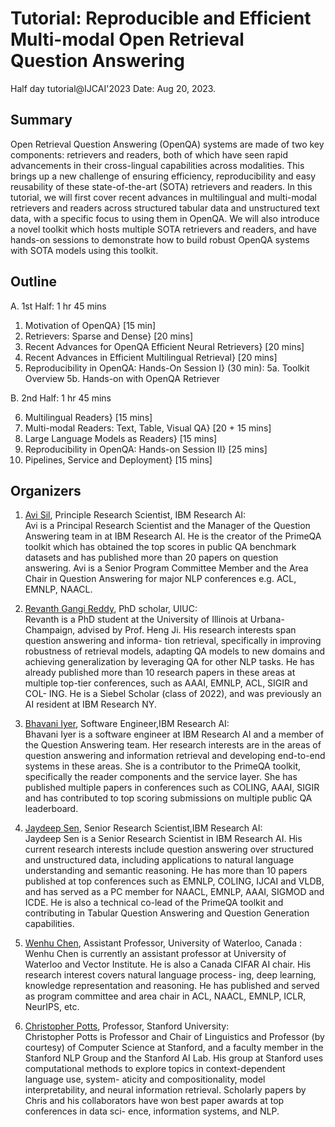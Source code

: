 # Tutorial: Reproducible and Efficient Multi-modal Open Retrieval Question Answering
   Half day tutorial@IJCAI'2023
   Date: Aug 20, 2023.

## Summary
Open Retrieval Question Answering (OpenQA) systems are made of two key components: retrievers and readers, both of which have seen rapid advancements in their cross-lingual capabilities across modalities. This brings up a new challenge of ensuring efficiency, reproducibility and easy reusability of these state-of-the-art (SOTA) retrievers and readers. In this tutorial, we will first cover recent advances in multilingual and multi-modal retrievers and readers across structured tabular data and unstructured text data, with a specific focus to using them in OpenQA. We will also introduce a novel toolkit which hosts multiple SOTA retrievers and readers, and have hands-on sessions to demonstrate how to build robust OpenQA systems with SOTA models using this toolkit.

## Outline
A. 1st Half: 1 hr 45 mins
1. Motivation of OpenQA} [15 min]
2. Retrievers: Sparse and Dense} [20 mins]
3. Recent Advances for OpenQA Efficient Neural Retrievers} [20 mins]
4. Recent Advances in Efficient Multilingual Retrieval} [20 mins]
5. Reproducibility in OpenQA: Hands-On Session I} (30 min):
    5a. Toolkit Overview
    5b. Hands-on with OpenQA Retriever

B. 2nd Half: 1 hr 45 mins

6. Multilingual Readers} [15 mins]
7. Multi-modal Readers: Text, Table, Visual QA} [20 + 15 mins]
8. Large Language Models as Readers} [15 mins]
9. Reproducibility in OpenQA: Hands-on Session II} [25 mins]
10. Pipelines, Service and Deployment} [15 mins]


## Organizers

1. [Avi Sil](https://research.ibm.com/people/avi-sil), Principle Research Scientist, IBM Research AI: \
Avi is a Principal Research Scientist and the Manager of the
Question Answering team in at IBM Research AI. He is the
creator of the PrimeQA toolkit which has obtained the top
scores in public QA benchmark datasets and has published
more than 20 papers on question answering. Avi is a Senior Program Committee Member and the Area
Chair in Question Answering for major NLP conferences e.g.
ACL, EMNLP, NAACL. 

2. [Revanth Gangi Reddy](https://gangiswag.github.io/), PhD scholar, UIUC: \
Revanth is a  PhD student at the University of Illinois at Urbana-Champaign, advised by Prof. Heng
Ji. His research interests span question answering and informa-
tion retrieval, specifically in improving robustness of retrieval
models, adapting QA models to new domains and achieving
generalization by leveraging QA for other NLP tasks. He has
already published more than 10 research papers in these areas at multiple top-tier
conferences, such as AAAI, EMNLP, ACL, SIGIR and COL-
ING. He is a Siebel Scholar (class of 2022), and was previously
an AI resident at IBM Research NY. 

3. [Bhavani Iyer](https://researcher.watson.ibm.com/researcher/view.php?person=us-bsiyer), Software Engineer,IBM Research AI:\
Bhavani Iyer is a software engineer at IBM Research AI and
a member of the Question Answering team. Her research
interests are in the areas of question answering and information
retrieval and developing end-to-end systems in these areas.
She is a contributor to the PrimeQA toolkit, specifically the
reader components and the service layer. She has published
multiple papers in conferences such as COLING,
AAAI, SIGIR and has contributed to top scoring submissions
on multiple public QA leaderboard.


4. [Jaydeep Sen](https://researcher.watson.ibm.com/researcher/view.php?person=in-jaydesen), Senior Research Scientist,IBM Research AI:\
Jaydeep Sen is a Senior Research Scientist in IBM Research
AI. His current research interests include question answering over
structured and unstructured data, including applications to
natural language understanding and semantic reasoning. He
has more than 10 papers published at top conferences such
as EMNLP, COLING, IJCAI and VLDB, and has served as
a PC member for NAACL, EMNLP, AAAI, SIGMOD and
ICDE. He is also a technical co-lead of the PrimeQA toolkit
and contributing in Tabular Question
Answering and Question Generation capabilities. 


5. [Wenhu Chen](https://wenhuchen.github.io/), Assistant Professor, University of Waterloo, Canada :\
Wenhu Chen is currently an assistant professor at University
of Waterloo and Vector Institute. He is also a Canada CIFAR
AI chair. His research interest covers natural language process-
ing, deep learning, knowledge representation and reasoning. He has published and served as program
committee and area chair in ACL, NAACL, EMNLP, ICLR,
NeurIPS, etc.

6. [Christopher Potts](https://web.stanford.edu/~cgpotts/), Professor, Stanford University:\
Christopher Potts is Professor and Chair of Linguistics and
Professor (by courtesy) of Computer Science at Stanford, and
a faculty member in the Stanford NLP Group and the Stanford
AI Lab. His group at Stanford uses computational methods
to explore topics in context-dependent language use, system-
aticity and compositionality, model interpretability, and neural
information retrieval. Scholarly papers by Chris and his collaborators
have won best paper awards at top conferences in data sci-
ence, information systems, and NLP.
